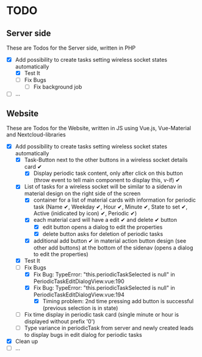 # TODO

## Server side

These are Todos for the Server side, written in PHP

- [X] Add possibility to create tasks setting wireless socket states automatically
    - [X] Test It
    - [ ] Fix Bugs
        - [ ] Fix background job
- [ ] ...

## Website

These are Todos for the Website, written in JS using Vue.js, Vue-Material and Nextcloud-libraries

- [X] Add possibility to create tasks setting wireless socket states automatically
    - [X] Task-Button next to the other buttons in a wireless socket details card ✔
        - [X] Display periodic task content, only after click on this button (throw event to tell main component to display this, v-if) ✔
    - [X] List of tasks for a wireless socket will be similar to a sidenav in material design on the right side of the screen
        - [X] container for a list of material cards with information for periodic task (Name ✔, Weekday ✔, Hour ✔, Minute ✔, State to set ✔, Active (inidicated by icon) ✔, Periodic ✔)
        - [X] each material card will have a edit ✔ and delete ✔ button
            - [X] edit button opens a dialog to edit the properties
            - [X] delete button asks for deletion of periodic tasks
        - [X] additional add button ✔ in material action button design (see other add buttons) at the bottom of the sidenav (opens a dialog to edit the properties)
    - [X] Test It
    - [ ] Fix Bugs
        - [X] Fix Bug: TypeError: "this.periodicTaskSelected is null" in PeriodicTaskEditDialogView.vue:190
        - [X] Fix Bug: TypeError: "this.periodicTaskSelected is null" in PeriodicTaskEditDialogView.vue:194
            - [X] Timing problem: 2nd time pressing add button is successful (previous selection is in state)
    - [ ] Fix time display in periodic task card (single minute or hour is displayed without prefix '0')
    - [ ] Type variance in periodicTask from server and newly created leads to display bugs in edit dialog for periodic tasks
- [X] Clean up
- [ ] ...
